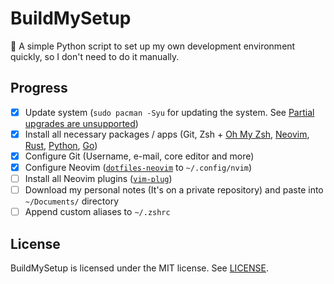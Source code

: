 # BuildMySetup
:wrench: A simple Python script to set up my own development environment quickly, so I don't need to do it manually.

## Progress 

- [x] Update system (`sudo pacman -Syu` for updating the system. See [Partial upgrades are unsupported](https://wiki.archlinux.org/title/System_maintenance#Partial_upgrades_are_unsupported))
- [x] Install all necessary packages / apps (Git, Zsh + [Oh My Zsh](https://ohmyz.sh/#install), [Neovim](https://github.com/neovim/neovim/wiki/Installing-Neovim), [Rust](https://www.rust-lang.org/tools/install), [Python](https://www.python.org/downloads/), [Go](https://go.dev/dl/))
- [x] Configure Git (Username, e-mail, core editor and more)
- [x] Configure Neovim ([`dotfiles-neovim`](https://github.com/HicaroD/dotfiles-neovim) to `~/.config/nvim`)
- [ ] Install all Neovim plugins ([`vim-plug`](https://github.com/junegunn/vim-plug))
- [ ] Download my personal notes (It's on a private repository) and paste into `~/Documents/` directory
- [ ] Append custom aliases to `~/.zshrc`

## License
BuildMySetup is licensed under the MIT license. See [LICENSE](LICENSE).
